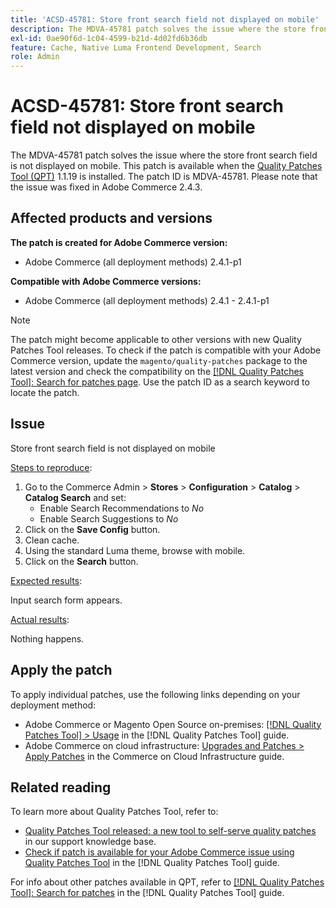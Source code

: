 ```yaml
---
title: 'ACSD-45781: Store front search field not displayed on mobile'
description: The MDVA-45781 patch solves the issue where the store front search field is not displayed on mobile. This patch is available when the [Quality Patches Tool (QPT)](https://experienceleague.adobe.com/en/docs/commerce-knowledge-base/kb/announcements/commerce-announcements/magento-quality-patches-released-new-tool-to-self-serve-quality-patches) 1.1.19 is installed. The patch ID is MDVA-45781. Please note that the issue was fixed in Adobe Commerce 2.4.3.
exl-id: 0ae90f6d-1c04-4599-b21d-4d02fd6b36db
feature: Cache, Native Luma Frontend Development, Search
role: Admin
---
```

# ACSD-45781: Store front search field not displayed on mobile

The MDVA-45781 patch solves the issue where the store front search field is not displayed on mobile. This patch is available when the [Quality Patches Tool (QPT)](https://experienceleague.adobe.com/en/docs/commerce-knowledge-base/kb/announcements/commerce-announcements/magento-quality-patches-released-new-tool-to-self-serve-quality-patches) 1.1.19 is installed. The patch ID is MDVA-45781. Please note that the issue was fixed in Adobe Commerce 2.4.3.

## Affected products and versions

**The patch is created for Adobe Commerce version:**

* Adobe Commerce (all deployment methods) 2.4.1-p1

**Compatible with Adobe Commerce versions:**

* Adobe Commerce (all deployment methods) 2.4.1 - 2.4.1-p1

>[!NOTE]
>
>The patch might become applicable to other versions with new Quality Patches Tool releases. To check if the patch is compatible with your Adobe Commerce version, update the `magento/quality-patches` package to the latest version and check the compatibility on the [[!DNL Quality Patches Tool]: Search for patches page](https://experienceleague.adobe.com/en/docs/commerce-knowledge-base/kb/announcements/commerce-announcements/magento-quality-patches-released-new-tool-to-self-serve-quality-patches). Use the patch ID as a search keyword to locate the patch.

## Issue

Store front search field is not displayed on mobile

<u>Steps to reproduce</u>:

1. Go to the Commerce Admin > **Stores** > **Configuration** > **Catalog** > **Catalog Search** and set:
    * Enable Search Recommendations to *No*
    * Enable Search Suggestions to *No*
1. Click on the **Save Config** button.
1. Clean cache.
1. Using the standard Luma theme, browse with mobile.
1. Click on the **Search** button.

<u>Expected results</u>:

Input search form appears.

<u>Actual results</u>:

Nothing happens.

## Apply the patch

To apply individual patches, use the following links depending on your deployment method:

* Adobe Commerce or Magento Open Source on-premises: [[!DNL Quality Patches Tool] > Usage](/help/tools/quality-patches-tool/usage.md) in the [!DNL Quality Patches Tool] guide.
* Adobe Commerce on cloud infrastructure: [Upgrades and Patches > Apply Patches](https://experienceleague.adobe.com/docs/commerce-cloud-service/user-guide/develop/upgrade/apply-patches.html) in the Commerce on Cloud Infrastructure guide.

## Related reading

To learn more about Quality Patches Tool, refer to:

* [Quality Patches Tool released: a new tool to self-serve quality patches](https://experienceleague.adobe.com/en/docs/commerce-knowledge-base/kb/announcements/commerce-announcements/magento-quality-patches-released-new-tool-to-self-serve-quality-patches) in our support knowledge base.
* [Check if patch is available for your Adobe Commerce issue using Quality Patches Tool](/help/tools/quality-patches-tool/patches-available-in-qpt/check-patch-for-magento-issue-with-magento-quality-patches.md) in the [!DNL Quality Patches Tool] guide.

For info about other patches available in QPT, refer to [[!DNL Quality Patches Tool]: Search for patches](https://experienceleague.adobe.com/tools/commerce-quality-patches/index.html) in the [!DNL Quality Patches Tool] guide.
